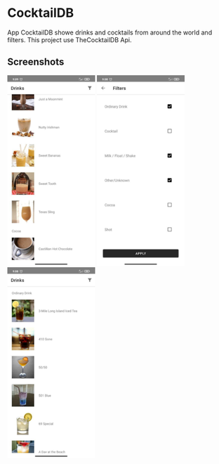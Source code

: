 # CocktailDB

App CocktailDB showe drinks and cocktails from around the world and filters. 
This project use TheCocktailDB Api.

## Screenshots
<img src="/photo_2021-01-28_09-09-52%20(3).jpg" width = "200">  <img src="/photo_2021-01-28_09-09-52%20(2).jpg" width = "200">  <img src="/photo_2021-01-28_09-09-52.jpg" width = "200">

